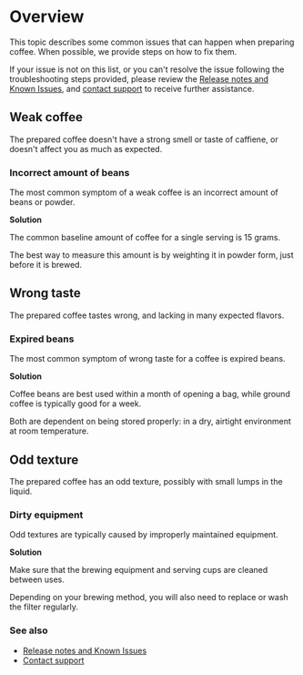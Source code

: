 # Overview

This topic describes some common issues that can happen when preparing coffee. When possible, we provide steps on how to fix them.

If your issue is not on this list, or you can't resolve the issue following the troubleshooting steps provided, please review the [Release notes and Known Issues](../release-notes/example-release-notes.md), and [contact support](../contact-support/example-contact-support.md) to receive further assistance.

## Weak coffee

The prepared coffee doesn't have a strong smell or taste of caffiene, or doesn't affect you as much as expected.

### Incorrect amount of beans

The most common symptom of a weak coffee is an incorrect amount of beans or powder.

**Solution**

The common baseline amount of coffee for a single serving is 15 grams.

The best way to measure this amount is by weighting it in powder form, just before it is brewed.

## Wrong taste

The prepared coffee tastes wrong, and lacking in many expected flavors.

### Expired beans

The most common symptom of wrong taste for a coffee is expired beans.

**Solution**

Coffee beans are best used within a month of opening a bag, while ground coffee is typically good for a week.

Both are dependent on being stored properly: in a dry, airtight environment at room temperature.

## Odd texture

The prepared coffee has an odd texture, possibly with small lumps in the liquid.

### Dirty equipment

Odd textures are typically caused by improperly maintained equipment.

**Solution**

Make sure that the brewing equipment and serving cups are cleaned between uses.

Depending on your brewing method, you will also need to replace or wash the filter regularly.

### See also

* [Release notes and Known Issues](../release-notes/example-release-notes.md)
* [Contact support](../contact-support/example-contact-support.md)
